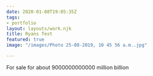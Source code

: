 ```yaml
---
date: 2020-01-08T19:05:35Z
tags:
- portfolio
layout: layouts/work.njk
title: Ryans Test
featured: true
image: "/images/Photo 25-08-2019, 10 45 56 a.m..jpg"

---
```

For sale for about 9000000000000 million billion